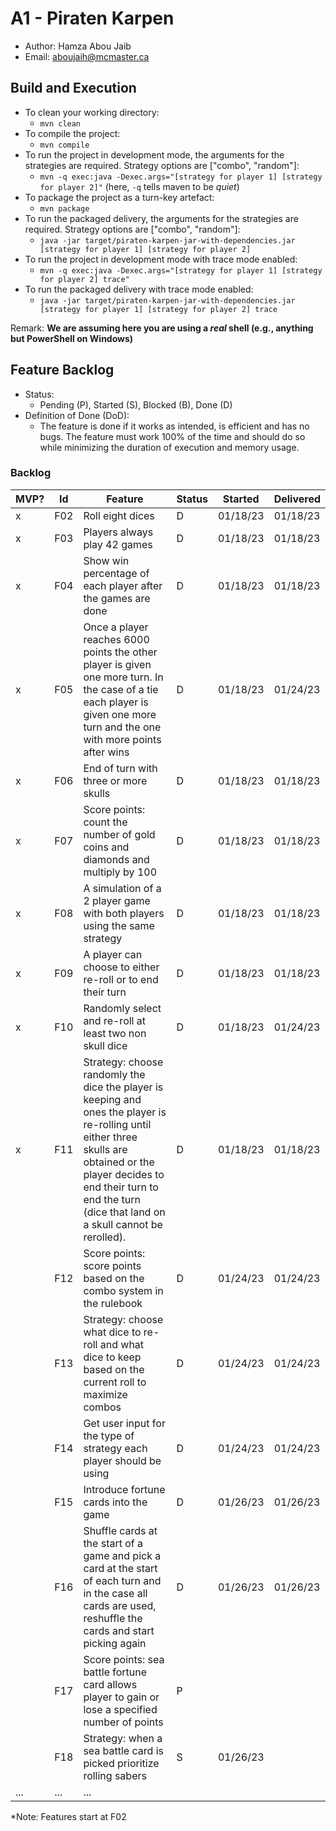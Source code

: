 # A1 - Piraten Karpen

  * Author: Hamza Abou Jaib
  * Email: aboujaih@mcmaster.ca

## Build and Execution

  * To clean your working directory:
    * `mvn clean`
  * To compile the project:
    * `mvn compile`
  * To run the project in development mode, the arguments for the strategies are required. Strategy options are ["combo", "random"]:
    * `mvn -q exec:java -Dexec.args="[strategy for player 1] [strategy for player 2]"` (here, `-q` tells maven to be _quiet_)
  * To package the project as a turn-key artefact:
    * `mvn package`
  * To run the packaged delivery, the arguments for the strategies are required. Strategy options are ["combo", "random"]:
    * `java -jar target/piraten-karpen-jar-with-dependencies.jar [strategy for player 1] [strategy for player 2]` 
  * To run the project in development mode with trace mode enabled:
    * `mvn -q exec:java -Dexec.args="[strategy for player 1] [strategy for player 2] trace"`
  * To run the packaged delivery with trace mode enabled:
      * `java -jar target/piraten-karpen-jar-with-dependencies.jar [strategy for player 1] [strategy for player 2] trace`

Remark: **We are assuming here you are using a _real_ shell (e.g., anything but PowerShell on Windows)**

## Feature Backlog

 * Status: 
   * Pending (P), Started (S), Blocked (B), Done (D)
 * Definition of Done (DoD):
   * The feature is done if it works as intended, is efficient and has no bugs. The feature must work 100% of the time and should do so while minimizing the duration of execution and memory usage.

### Backlog

| MVP? | Id  | Feature                                                                                                                                                                                                                                   | Status | Started  | Delivered |
|------|-----|-------------------------------------------------------------------------------------------------------------------------------------------------------------------------------------------------------------------------------------------|--------|----------|-----------|
| x    | F02 | Roll eight dices                                                                                                                                                                                                                          | D      | 01/18/23 | 01/18/23  |
| x    | F03 | Players always play 42 games                                                                                                                                                                                                              | D      | 01/18/23 | 01/18/23  |
| x    | F04 | Show win percentage of each player after the games are done                                                                                                                                                                               | D      | 01/18/23 | 01/18/23  |
| x    | F05 | Once a player reaches 6000 points the other player is given one more turn. In the case of a tie each player is given one more turn and the one with more points after wins                                                                | D      | 01/18/23 | 01/24/23  |
| x    | F06 | End of turn with three or more skulls                                                                                                                                                                                                     | D      | 01/18/23 | 01/18/23  | 
| x    | F07 | Score points: count the number of gold coins and diamonds and multiply by 100                                                                                                                                                             | D      | 01/18/23 | 01/18/23  |
| x    | F08 | A simulation of a 2 player game with both players using the same strategy                                                                                                                                                                 | D      | 01/18/23 | 01/18/23  |
| x    | F09 | A player can choose to either re-roll or to end their turn                                                                                                                                                                                | D      | 01/18/23 | 01/18/23  |  
| x    | F10 | Randomly select and re-roll at least two non skull dice                                                                                                                                                                                   | D      | 01/18/23 | 01/24/23  |
| x    | F11 | Strategy: choose randomly the dice the player is keeping and ones the player is re-rolling until either three skulls are obtained or the player decides to end their turn to end the turn (dice that land on a skull cannot be rerolled). | D      | 01/18/23 | 01/18/23  | 
|      | F12 | Score points: score points based on the combo system in the rulebook                                                                                                                                                                      | D      | 01/24/23 | 01/24/23  |
|      | F13 | Strategy: choose what dice to re-roll and what dice to keep based on the current roll to maximize combos                                                                                                                                  | D      | 01/24/23 | 01/24/23  |
|      | F14 | Get user input for the type of strategy each player should be using                                                                                                                                                                       | D      | 01/24/23 | 01/24/23  |
|      | F15 | Introduce fortune cards into the game                                                                                                                                                                                                     | D      | 01/26/23 | 01/26/23  |
|      | F16 | Shuffle cards at the start of a game and pick a card at the start of each turn and in the case all cards are used, reshuffle the cards and start picking again                                                                            | D      | 01/26/23 | 01/26/23  |
|      | F17 | Score points: sea battle fortune card allows player to gain or lose a specified number of points                                                                                                                                          | P      |          |           |
|      | F18 | Strategy: when a sea battle card is picked prioritize rolling sabers                                                                                                                                                                      | S      | 01/26/23 |           |
| ...  | ... | ...                                                                                                                                                                                                                                       |


*Note: Features start at F02




